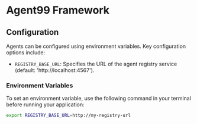 # Agent99 Framework

## Configuration

Agents can be configured using environment variables. Key configuration options include:

- `REGISTRY_BASE_URL`: Specifies the URL of the agent registry service (default: 'http://localhost:4567').


### Environment Variables

To set an environment variable, use the following command in your terminal before running your application:

```bash
export REGISTRY_BASE_URL=http://my-registry-url
```

